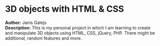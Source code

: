 # 3D objects with HTML & CSS
<strong>Author:</strong> Janis Galejs<br>
<strong>Description:</strong> This is my personal project in which I am learning to create and manipulate 3D objects using HTML, CSS, jQuery, PHP. There might be additional, random features and more.
